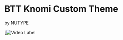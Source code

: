 # BTT Knomi Custom Theme
by NUTYPE

[![Video Label]([https://youtu.be/uLR1RNqJ1Mw?t=0s](https://youtu.be/r4_up6OBChk)https://youtu.be/r4_up6OBChk)






